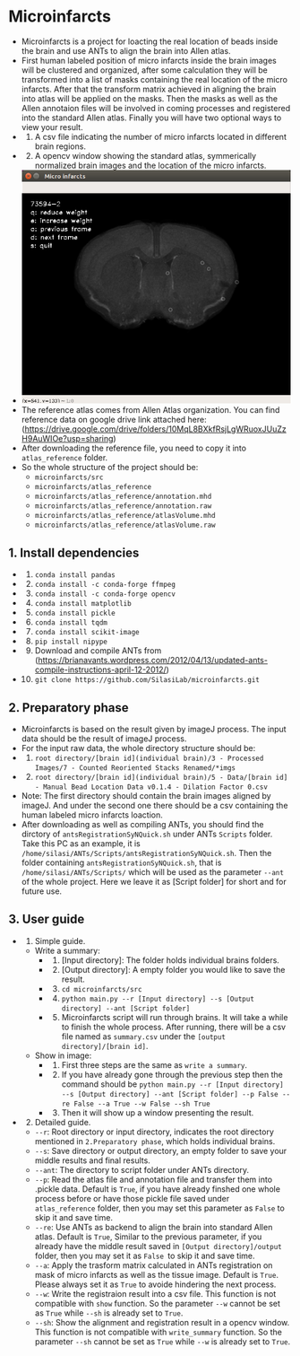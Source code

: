 # Microinfarcts
* Microinfarcts is a project for loacting the real location of beads inside the brain and use ANTs to align the brain into Allen atlas. 
* First human labeled position of micro infarcts inside the brain images will be clustered and organized, after some calculation they will be transformed into a list of masks containing the real location of the micro infarcts. After that the transform matrix achieved in aligning the brain into atlas will be applied on the masks. Then the masks as well as the Allen annotaion files will be involved in coming processes and registered into the standard Allen atlas. Finally you will have two optional ways to view your result.
* 1. A csv file indicating the number of micro infarcts located in different brain regions.
* 2. A opencv window showing the standard atlas, symmerically normalized brain images and the location of the micro infarcts. 
* ![opencv window](https://github.com/SilasiLab/microinfarcts/blob/master/pics/show.png)
* The reference atlas comes from Allen Atlas organization. You can find reference data on google drive link attached here:(https://drive.google.com/drive/folders/10MqL8BXkfRsjLgWRuoxJUuZzH9AuWIOe?usp=sharing)
* After downloading the reference file, you need to copy it into `atlas_reference` folder.
* So the whole structure of the project should be:
    * `microinfarcts/src`
    * `microinfarcts/atlas_reference`
    * `microinfarcts/atlas_reference/annotation.mhd`
    * `microinfarcts/atlas_reference/annotation.raw`
    * `microinfarcts/atlas_reference/atlasVolume.mhd`
    * `microinfarcts/atlas_reference/atlasVolume.raw`

## 1. Install dependencies
 * 1. `conda install pandas`
 * 2. `conda install -c conda-forge ffmpeg`
 * 3. `conda install -c conda-forge opencv`
 * 4. `conda install matplotlib`
 * 5. `conda install pickle`
 * 6. `conda install tqdm`
 * 7. `conda install scikit-image`
 * 8. `pip install nipype`
 * 9. Download and compile ANTs from (https://brianavants.wordpress.com/2012/04/13/updated-ants-compile-instructions-april-12-2012/)
 * 10. `git clone https://github.com/SilasiLab/microinfarcts.git`

## 2. Preparatory phase
  * Microinfarcts is based on the result given by imageJ process. The input data should be the result of imageJ process.
  * For the input raw data, the whole directory structure should be:
  * 1. `root directory/[brain id](individual brain)/3 - Processed Images/7 - Counted Reoriented Stacks Renamed/*imgs`
  * 2. `root directory/[brain id](individual brain)/5 - Data/[brain id] - Manual Bead Location Data v0.1.4 - Dilation Factor 0.csv`
  * Note: The first directory should contain the brain images aligned by imageJ. And under the second one there should be a csv containing the human labeled micro infarcts loaction.
  * After downloading as well as compiling ANTs, you should find the dirctory of `antsRegistrationSyNQuick.sh` under ANTs `Scripts` folder. Take this PC as an example, it is `/home/silasi/ANTs/Scripts/antsRegistrationSyNQuick.sh`. Then the folder containing `antsRegistrationSyNQuick.sh`, that is `/home/silasi/ANTs/Scripts/` which will be used as the parameter `--ant` of the whole project. Here we leave it as [Script folder] for short and for future use.

## 3. User guide
  * 1. Simple guide.
      * Write a summary:
        * 1. [Input directory]: The folder holds individual brains folders.
        * 2. [Output directory]: A empty folder you would like to save the result.
        * 3. `cd microinfarcts/src`
        * 4. `python main.py --r [Input directory] --s [Output directory] --ant [Script folder]`
        * 5. Microinfarcts script will run through brains. It will take a while to finish the whole process. After running, there will be a csv file named as `summary.csv` under the `[output directory]/[brain id]`.
      * Show in image:
        * 1. First three steps are the same as `write a summary`.
        * 2. If you have already gone through the previous step then the command should be `python main.py --r [Input directory] --s [Output directory] --ant [Script folder] --p False --re False --a True --w False --sh True` 
        * 3. Then it will show up a window presenting the result.
  * 2. Detailed guide.
      * `--r`: Root directory or input directory, indicates the root directory mentioned in `2.Preparatory phase`, which holds individual brains.
      * `--s`: Save directory or output directory, an empty folder to save your middle results and final results.
      * `--ant`: The directory to script folder under ANTs directory.
      * `--p`: Read the atlas file and annotation file and transfer them into .pickle data. Default is `True`, if you have already finshed one whole process before or have those pickle file saved under `atlas_reference` folder, then you may set this parameter as `False` to skip it and save time.
      * `--re`: Use ANTs as backend to align the brain into standard Allen atlas. Default is `True`, Similar to the previous parameter, if you already have the middle result saved in `[Output directory]/output` folder, then you may set it as `False `to skip it and save time.
      * `--a`: Apply the trasform matrix calculated in ANTs registration on mask of micro infarcts as well as the tissue image. Default is `True`. Please always set it as `True` to avoide hindering the next process.
      * `--w`: Write the registraion result into a csv file. This function is not compatible with `show` function. So the parameter `--w` cannot be set as `True` while `--sh` is already set to `True`. 
      * `--sh`: Show the alignment and registration result in a opencv window. This function is not compatible with `write_summary` function. So the parameter `--sh` cannot be set as `True` while `--w` is already set to `True`. 
